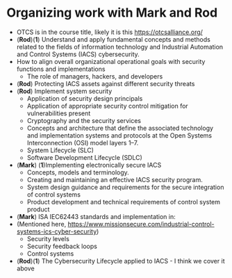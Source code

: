 # Organizing work with Mark and Rod

* OTCS is in the course title, likely it is this https://otcsalliance.org/
* (__Rod__)(__1__) Understand and apply fundamental concepts and methods related to the fields of
  information technology and Industrial Automation and Control Systems (IACS) cybersecurity.
* How to align overall organizational operational goals with
  security functions and implementations
  - The role of managers, hackers, and developers
* (__Rod__) Protecting IACS assets against different security threats
* (__Rod__) Implement system security
  - Application of security design principals
  - Application of appropriate security control mitigation for vulnerabilities present
  - Cryptography and the security services
  - Concepts and architecture that define the associated technology and
    implementation systems and protocols at the Open Systems Interconnection
    (OSI) model layers 1–7.
  - System Lifecycle (SLC)
  - Software Development Lifecycle (SDLC)
* (__Mark__) (__1__)Implementing electronically secure IACS
  - Concepts, models and terminology.
  - Creating and maintaining an effective IACS security program.
  - System design guidance and requirements for the secure integration of control systems
  - Product development and technical requirements of control system product
* (__Mark__) ISA IEC62443 standards and implementation in:
* (Mentioned here, https://www.missionsecure.com/industrial-control-systems-ics-cyber-security)
  - Security levels
  - Security feedback loops
  - Control systems
* (__Rod__)(__1__) The Cybersecurity Lifecycle applied to IACS - I think we cover it above